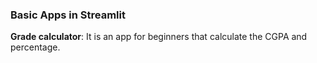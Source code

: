 ### Basic Apps in Streamlit

**Grade calculator**: It is an app for beginners that calculate the CGPA and percentage.
